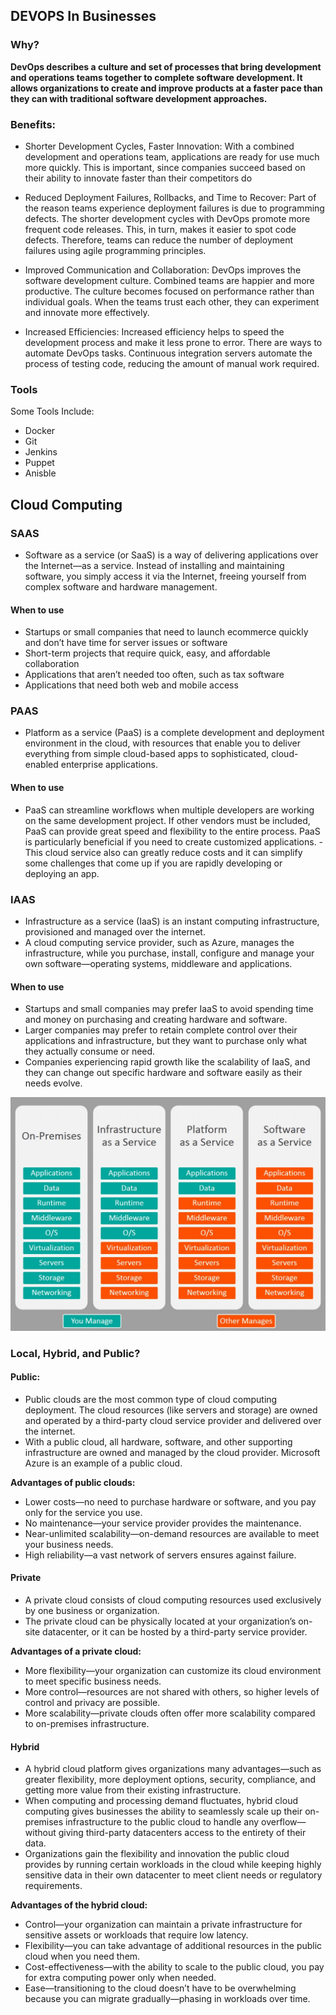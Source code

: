 ## DEVOPS In Businesses
### Why?

**DevOps describes a culture and set of processes that bring development and operations teams together to complete software development. It allows organizations to create and improve products at a faster pace than they can with traditional software development approaches.**

### Benefits:
- Shorter Development Cycles, Faster Innovation: With a combined development and operations team, applications are ready for use much more quickly. This is important, since companies succeed based on their ability to innovate faster than their competitors do

- Reduced Deployment Failures, Rollbacks, and Time to Recover: Part of the reason teams experience deployment failures is due to programming defects. The shorter development cycles with DevOps promote more frequent code releases. This, in turn, makes it easier to spot code defects. Therefore, teams can reduce the number of deployment failures using agile programming principles.

- Improved Communication and Collaboration: DevOps improves the software development culture. Combined teams are happier and more productive. The culture becomes focused on performance rather than individual goals. When the teams trust each other, they can experiment and innovate more effectively.

- Increased Efficiencies: Increased efficiency helps to speed the development process and make it less prone to error. There are ways to automate DevOps tasks. Continuous integration servers automate the process of testing code, reducing the amount of manual work required.

### Tools
Some Tools Include:
- Docker
- Git
- Jenkins
- Puppet
- Anisble 

## Cloud Computing

### SAAS
- Software as a service (or SaaS) is a way of delivering applications over the Internet—as a service. Instead of installing and maintaining software, you simply access it via the Internet, freeing yourself from complex software and hardware management.

#### When to use
- Startups or small companies that need to launch ecommerce quickly and don’t have time for server issues or software
- Short-term projects that require quick, easy, and affordable collaboration
- Applications that aren’t needed too often, such as tax software
- Applications that need both web and mobile access

### PAAS
- Platform as a service (PaaS) is a complete development and deployment environment in the cloud, with resources that enable you to deliver everything from simple cloud-based apps to sophisticated, cloud-enabled enterprise applications.

#### When to use
-  PaaS can streamline workflows when multiple developers are working on the same development project. If other vendors must be included, PaaS can provide great speed and flexibility to the entire process. PaaS is particularly beneficial if you need to create customized applications.
-This cloud service also can greatly reduce costs and it can simplify some challenges that come up if you are rapidly developing or deploying an app.

### IAAS
- Infrastructure as a service (IaaS) is an instant computing infrastructure, provisioned and managed over the internet.
- A cloud computing service provider, such as Azure, manages the infrastructure, while you purchase, install, configure and manage your own software—operating systems, middleware and applications.

#### When to use
- Startups and small companies may prefer IaaS to avoid spending time and money on purchasing and creating hardware and software.
- Larger companies may prefer to retain complete control over their applications and infrastructure, but they want to purchase only what they actually consume or need.
- Companies experiencing rapid growth like the scalability of IaaS, and they can change out specific hardware and software easily as their needs evolve.

 ![UseCases](Cloud.jpg)

### Local, Hybrid, and Public?

#### Public:
- Public clouds are the most common type of cloud computing deployment. The cloud resources (like servers and storage) are owned and operated by a third-party cloud service provider and delivered over the internet. 
- With a public cloud, all hardware, software, and other supporting infrastructure are owned and managed by the cloud provider. Microsoft Azure is an example of a public cloud.

**Advantages of public clouds:**

- Lower costs—no need to purchase hardware or software, and you pay only for the service you use.
- No maintenance—your service provider provides the maintenance.
- Near-unlimited scalability—on-demand resources are available to meet your business needs.
- High reliability—a vast network of servers ensures against failure.

#### Private
- A private cloud consists of cloud computing resources used exclusively by one business or organization. 
- The private cloud can be physically located at your organization’s on-site datacenter, or it can be hosted by a third-party service provider.

**Advantages of a private cloud:**

- More flexibility—your organization can customize its cloud environment to meet specific business needs.
- More control—resources are not shared with others, so higher levels of control and privacy are possible.
- More scalability—private clouds often offer more scalability compared to on-premises infrastructure.

#### Hybrid 
- A hybrid cloud platform gives organizations many advantages—such as greater flexibility, more deployment options, security, compliance, and getting more value from their existing infrastructure.
- When computing and processing demand fluctuates, hybrid cloud computing gives businesses the ability to seamlessly scale up their on-premises infrastructure to the public cloud to handle any overflow—without giving third-party datacenters access to the entirety of their data. 
- Organizations gain the flexibility and innovation the public cloud provides by running certain workloads in the cloud while keeping highly sensitive data in their own datacenter to meet client needs or regulatory requirements.

**Advantages of the hybrid cloud:**

- Control—your organization can maintain a private infrastructure for sensitive assets or workloads that require low latency.
- Flexibility—you can take advantage of additional resources in the public cloud when you need them.
- Cost-effectiveness—with the ability to scale to the public cloud, you pay for extra computing power only when needed.
- Ease—transitioning to the cloud doesn’t have to be overwhelming because you can migrate gradually—phasing in workloads over time.